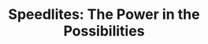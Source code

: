 ---
title: 'Speedlites: The Power in the Possibilities'
position: 47
Course Card:
  Title: 'Speedlites: The Power in the Possibilities'
  Educator: Stephen Eastwood
  Image: "/assets/images/courses/speedlites-the-power-in-the-possibilities/speedlites-the-power-in-the-possibilities.jpg"
  Description: Master beauty and fashion photography lighting with Stephen Eastwood
    as he demonstrates versatile Speedlite techniques across studio, indoor, and outdoor
    locations.
  Lessons: 6
  Runtime Hours: 6
  Runtime Minutes: 12
  Topics:
  - photography
  - lighting
Course Page:
  Video: https://vimeo.com/222124466
  Main Title: 'Speedlites: The Power in the Possibilities'
  Main Text: |-
    In this series, Stephen Eastwood shows you how to conquer beauty and fashion photography in just about any lighting scenario. He covers studio, indoor, and outdoor locations, where he'll show you how to create numerous lighting schemes with Speedlites. You'll learn how to both overpower and harness sunlight, fluorescent light, incandescent light and more.
  Main Image: "/assets/images/courses/speedlites-the-power-in-the-possibilities/speedlites-the-power-in-the-possibilities-1.jpg"
  Additional Images: 
  - "/assets/images/courses/speedlites-the-power-in-the-possibilities/speedlites-the-power-in-the-possibilities-2.jpg"
  - "/assets/images/courses/speedlites-the-power-in-the-possibilities/speedlites-the-power-in-the-possibilities-3.jpg"
  - "/assets/images/courses/speedlites-the-power-in-the-possibilities/speedlites-the-power-in-the-possibilities-4.jpg"
  - "/assets/images/courses/speedlites-the-power-in-the-possibilities/speedlites-the-power-in-the-possibilities-5.jpg"
  - "/assets/images/courses/speedlites-the-power-in-the-possibilities/speedlites-the-power-in-the-possibilities-6.jpg"
  Review Average: 4.35
  Recommended Courses:
  - lighting-people-on-location
  - how-to-photograph-everyone
  - how-to-wow
  Lessons:
  - Lesson Title: 'Live Demo I: Introduction to Speedlites'
    Lesson Description: |-
      As we commence the course, Stephen Eastwood introduces us to Speedlites by way of an in-studio shoot. He guides us through the various settings and portrait styles in which he will be teaching us to use them.
  - Lesson Title: 'Live Demo II: Model Portraits In-studio'
    Lesson Description: |-
      In this module, Stephen demonstrates the use of Speedlites during a beauty shoot with various models and poses.
  - Lesson Title: 'Live Demo III: Indoor Shooting with Mixed Lighting'
    Lesson Description: |-
      Staying indoors, Stephen walks us through shooting indoors with mixed lighting, using speedlites to enhance and reinforce the motivation of available light.
  - Lesson Title: 'Live Demo IV: Corporate'
    Lesson Description: |-
      In this module Stephen continues to show us how to work indoors with a range of lighting situations. We start with corporate portraits in an office, before moving to an edgy warehouse space, and finishing in an industrial stairway.
  - Lesson Title: 'Live Demo V: Outdoor Portraits'
    Lesson Description: |-
      Stephen moves outdoors now, showing us various techniques to use speedlites to either complement or overpower the sun depending on the scenario and style of photo.
  - Lesson Title: 'Live Demo VI: Outdoor Portraits II'
    Lesson Description: |-
      To complete the course Stephen walks us through various outdoor scenarios including a pool, beach, pier and finishing with an evening city skyline.
course_purchase: true
layout: course
---
